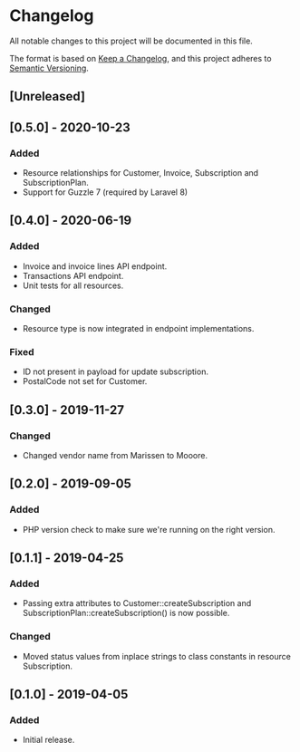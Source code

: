 # Changelog
All notable changes to this project will be documented in this file.

The format is based on [Keep a Changelog](https://keepachangelog.com/en/1.0.0/),
and this project adheres to [Semantic Versioning](https://semver.org/spec/v2.0.0.html).

## [Unreleased]

## [0.5.0] - 2020-10-23
### Added
- Resource relationships for Customer, Invoice, Subscription and SubscriptionPlan.
- Support for Guzzle 7 (required by Laravel 8)

## [0.4.0] - 2020-06-19
### Added
- Invoice and invoice lines API endpoint.
- Transactions API endpoint.
- Unit tests for all resources.
### Changed
- Resource type is now integrated in endpoint implementations.
### Fixed
- ID not present in payload for update subscription.
- PostalCode not set for Customer.

## [0.3.0] - 2019-11-27
### Changed
- Changed vendor name from Marissen to Mooore.

## [0.2.0] - 2019-09-05
### Added
- PHP version check to make sure we're running on the right version.

## [0.1.1] - 2019-04-25
### Added
- Passing extra attributes to Customer::createSubscription and SubscriptionPlan::createSubscription() is now possible.
### Changed
- Moved status values from inplace strings to class constants in resource Subscription.

## [0.1.0] - 2019-04-05
### Added
- Initial release.
